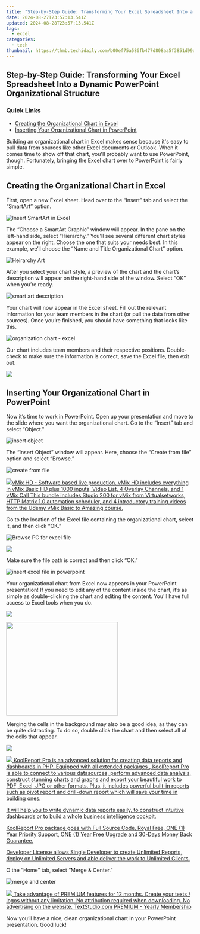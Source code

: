 ```yaml
---
title: "Step-by-Step Guide: Transforming Your Excel Spreadsheet Into a Dynamic PowerPoint Organizational Structure"
date: 2024-08-27T23:57:13.541Z
updated: 2024-08-28T23:57:13.541Z
tags:
  - excel
categories:
  - tech
thumbnail: https://thmb.techidaily.com/b00ef75a586fb477d808aa5f3851d99d406553f7be220a13f40de369ff80fd9e.jpg
---
```


## Step-by-Step Guide: Transforming Your Excel Spreadsheet Into a Dynamic PowerPoint Organizational Structure

### Quick Links

* [Creating the Organizational Chart in Excel](https://techidaily.com/how-to-perform-hard-reset-on-oppo-a1x-5g-drfone-by-drfone-reset-android-reset-android/)
* [Inserting Your Organizational Chart in PowerPoint](https://android-pokemon-go.techidaily.com/in-2024-planning-to-use-a-pokemon-go-joystick-on-itel-a60s-drfone-by-drfone-virtual-android/)

 Building an organizational chart in Excel makes sense because it's easy to pull data from sources like other Excel documents or Outlook. When it comes time to show off that chart, you'll probably want to use PowerPoint, though. Fortunately, bringing the Excel chart over to PowerPoint is fairly simple.

##  Creating the Organizational Chart in Excel

 First, open a new Excel sheet. Head over to the “Insert” tab and select the “SmartArt” option.

![Insert SmartArt in Excel](https://static1.howtogeekimages.com/wordpress/wp-content/uploads/2019/01/Insert-SmartArt-in-Excel.png) 

 The “Choose a SmartArt Graphic” window will appear. In the pane on the left-hand side, select “Hierarchy.” You'll see several different chart styles appear on the right. Choose the one that suits your needs best. In this example, we’ll choose the “Name and Title Organizational Chart” option.

![Heirarchy Art](https://static1.howtogeekimages.com/wordpress/wp-content/uploads/2019/01/Heirarchy-Art.png) 

 After you select your chart style, a preview of the chart and the chart’s description will appear on the right-hand side of the window. Select “OK” when you’re ready.

![smart art description](https://static1.howtogeekimages.com/wordpress/wp-content/uploads/2019/01/smart-art-description.png) 

 Your chart will now appear in the Excel sheet. Fill out the relevant information for your team members in the chart (or pull the data from other sources). Once you’re finished, you should have something that looks like this.

![organization chart - excel](https://static1.howtogeekimages.com/wordpress/wp-content/uploads/2019/01/organization-chart-excel.png) 

 Our chart includes team members and their respective positions. Double-check to make sure the information is correct, save the Excel file, then exit out.

<!-- affiliate ads begin -->
<a href="https://shop.systoolsgroup.com/affiliate.php?ACCOUNT=SYSTOOBY&AFFILIATE=108875&PATH=https%3A%2F%2Fwww.systoolsgroup.com%3FAFFILIATE%3D108875%26RESOURCE%3DSysTools%2BGmail%2BBackup"><img src="https://www.systoolsgroup.com/box/gmail-backup.png" border="0"></a>
<!-- affiliate ads end -->
##  Inserting Your Organizational Chart in PowerPoint

 Now it’s time to work in PowerPoint. Open up your presentation and move to the slide where you want the organizational chart. Go to the “Insert” tab and select “Object."

![insert object](https://static1.howtogeekimages.com/wordpress/wp-content/uploads/2019/01/insert-object.png) 

 The “Insert Object” window will appear. Here, choose the “Create from file” option and select “Browse.”

![create from file](https://static1.howtogeekimages.com/wordpress/wp-content/uploads/2019/01/create-from-file.png) 

<!-- affiliate ads begin -->
<a href="https://secure.2checkout.com/order/checkout.php?PRODS=4718730&QTY=1&AFFILIATE=108875&CART=1"> <img src="https://secure.avangate.com/images/merchant/ce9a6fb2becc2d235e62b125e9260102/products/copy_vMixCallScreenshot1-large.jpg" border="0">vMix HD - Software based live production. vMix HD includes everything in vMix Basic HD plus 1000 inputs, Video List, 4 Overlay Channels, and 1 vMix Call 
This bundle includes Studio 200 for vMix from Virtualsetworks, HTTP Matrix 1.0 automation scheduler, and 4 introductory training videos from the Udemy vMix Basic to Amazing course. </a>
<!-- affiliate ads end -->
 Go to the location of the Excel file containing the organizational chart, select it, and then click “OK.”

![Browse PC for excel file](https://static1.howtogeekimages.com/wordpress/wp-content/uploads/2019/01/Browse-PC-for-excel-file.png) 

<!-- affiliate ads begin -->
<a href="https://shop.mondly.com/affiliate.php?ACCOUNT=ATISTUDI&AFFILIATE=108875&PATH=https%3A%2F%2Fwww.mondly.com%3FAFFILIATE%3D108875%26RESOURCE%3D%2BGeneral%2B970x90%2B"><img src="https://secure.avangate.com/images/merchant/69c418c33ec2e1a4267fa9bb77fa1428/general-970x90.gif" border="0"></a>
<!-- affiliate ads end -->
 Make sure the file path is correct and then click “OK.”

![insert excel file in powerpoint](https://static1.howtogeekimages.com/wordpress/wp-content/uploads/2019/01/insert-excel-file-in-powerpoint.png) 

 Your organizational chart from Excel now appears in your PowerPoint presentation! If you need to edit any of the content inside the chart, it’s as simple as double-clicking the chart and editing the content. You'll have full access to Excel tools when you do.

![](https://static1.howtogeekimages.com/wordpress/wp-content/uploads/2019/01/Gif-1.gif) 

<!-- affiliate ads begin -->
<a href="https://homestyler.sjv.io/c/5597632/2044747/22993" target="_top" id="2044747"><img src="//a.impactradius-go.com/display-ad/22993-2044747" border="0" alt="" width="300" height="250"/></a><img height="0" width="0" src="https://imp.pxf.io/i/5597632/2044747/22993" style="position:absolute;visibility:hidden;" border="0" />
<!-- affiliate ads end -->
 Merging the cells in the background may also be a good idea, as they can be quite distracting. To do so, double click the chart and then select all of the cells that appear.

![](https://static1.howtogeekimages.com/wordpress/wp-content/uploads/2019/01/Gif-2.gif) 

<!-- affiliate ads begin -->
<a href="https://secure.2checkout.com/order/checkout.php?PRODS=4737285&QTY=1&AFFILIATE=108875&CART=1"><img src="https://secure.avangate.com/images/merchant/b2f83c409ce63012229fb9cd465bdcfe/products/copy_reporting_system.png" border="0">  KoolReport Pro  is an advanced solution for creating data reports and dashboards in PHP. Equipped with all  extended packages , KoolReport Pro is able to connect to various datasources, perform advanced data analysis, construct stunning charts and graphs and export your beautiful work to PDF, Excel, JPG or other formats. Plus, it includes powerful built-in reports such as pivot report and drill-down report which will save your time in building ones. 

 It will help you to write dynamic data reports easily, to construct intuitive dashboards or to build a whole business intelligence cockpit. 

  KoolReport Pro  package goes with Full Source Code, Royal Free, ONE (1) Year Priority Support, ONE (1) Year Free Upgrade and 30-Days Money Back Guarantee. 

  Developer License  allows  Single Developer  to create Unlimited Reports, deploy on Unlimited Servers and able deliver the work to Unlimited Clients. </a>
<!-- affiliate ads end -->
 O the “Home” tab, select “Merge & Center.”

![merge and center](https://static1.howtogeekimages.com/wordpress/wp-content/uploads/2019/01/merge-and-center.png) 

<!-- affiliate ads begin -->
<a href="https://secure.textstudio.com/order/checkout.php?PRODS=35633309&QTY=1&AFFILIATE=108875&CART=1"> <img src="https://secure.avangate.com/images/merchant/d6eb8222c9718486bdabce8b897380f7/products/3_premium-icon.png" border="0"> Take advantage of PREMIUM features for 12 months. 
Create your texts / logos without any limitation. 
No attribution required when downloading. 
No advertising on the website. 
 TextStudio.com  PREMIUM - Yearly Membership</a>
<!-- affiliate ads end -->
 Now you’ll have a nice, clean organizational chart in your PowerPoint presentation. Good luck!

<ins class="adsbygoogle"
     style="display:block"
     data-ad-format="autorelaxed"
     data-ad-client="ca-pub-7571918770474297"
     data-ad-slot="1223367746"></ins>



<ins class="adsbygoogle"
     style="display:block"
     data-ad-client="ca-pub-7571918770474297"
     data-ad-slot="8358498916"
     data-ad-format="auto"
     data-full-width-responsive="true"></ins>


